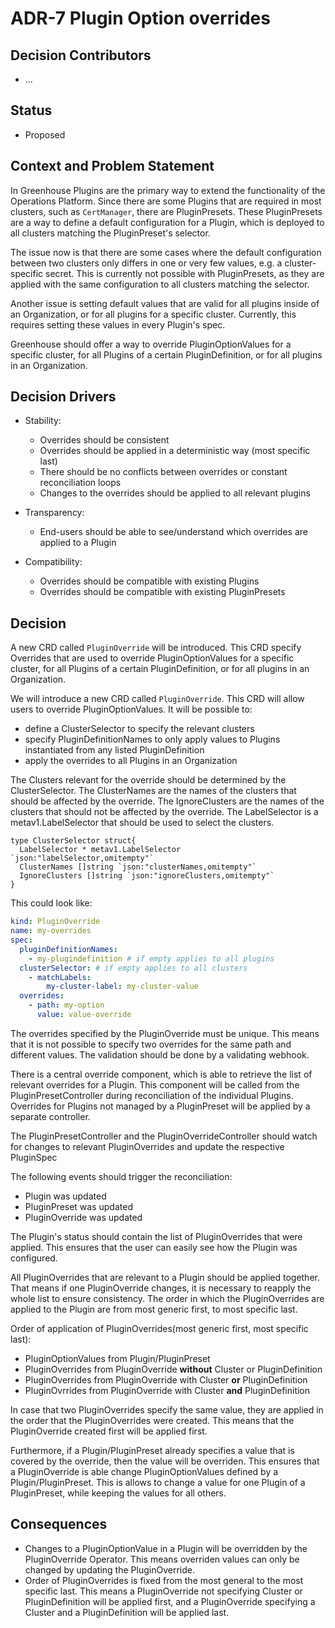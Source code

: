 # ADR-7 Plugin Option overrides

## Decision Contributors

- ...

## Status

- Proposed

## Context and Problem Statement

In Greenhouse Plugins are the primary way to extend the functionality of the Operations Platform. Since there are some Plugins that are required in most clusters, such as `CertManager`, there are PluginPresets. These PluginPresets are a way to define a default configuration for a Plugin, which is deployed to all clusters matching the PluginPreset's selector.

The issue now is that there are some cases where the default configuration between two clusters only differs in one or very few values, e.g. a cluster-specific secret. This is currently not possible with PluginPresets, as they are applied with the same configuration to all clusters matching the selector.

Another issue is setting default values that are valid for all plugins inside of an Organization, or for all plugins for a specific cluster. Currently, this requires setting these values in every Plugin's spec.

Greenhouse should offer a way to override PluginOptionValues for a specific cluster, for all Plugins of a certain PluginDefinition, or for all plugins in an Organization.

## Decision Drivers

- Stability:
  - Overrides should be consistent
  - Overrides should be applied in a deterministic way (most specific last)
  - There should be no conflicts between overrides or constant reconciliation loops
  - Changes to the overrides should be applied to all relevant plugins

- Transparency:
  - End-users should be able to see/understand which overrides are applied to a Plugin

- Compatibility:
  - Overrides should be compatible with existing Plugins
  - Overrides should be compatible with existing PluginPresets

## Decision

A new CRD called `PluginOverride` will be introduced. This CRD specify Overrides that are used to override PluginOptionValues for a specific cluster, for all Plugins of a certain PluginDefinition, or for all plugins in an Organization.

We will introduce a new CRD called `PluginOverride`. This CRD will allow users to override PluginOptionValues.
It will be possible to:

- define a ClusterSelector to specify the relevant clusters
- specify PluginDefinitionNames to only apply values to Plugins instantiated from any listed PluginDefinition
- apply the overrides to all Plugins in an Organization

The Clusters relevant for the override should be determined by the ClusterSelector. The ClusterNames are the names of the clusters that should be affected by the override. The IgnoreClusters are the names of the clusters that should not be affected by the override. The LabelSelector is a metav1.LabelSelector that should be used to select the clusters.

```golang
type ClusterSelector struct{
  LabelSelector * metav1.LabelSelector `json:"labelSelector,omitempty"`
  ClusterNames []string `json:"clusterNames,omitempty"`
  IgnoreClusters []string `json:"ignoreClusters,omitempty"`
}
```

This could look like:

```yaml
kind: PluginOverride
name: my-overrides
spec:
  pluginDefinitionNames:
    - my-plugindefinition # if empty applies to all plugins
  clusterSelector: # if empty applies to all clusters
    - matchLabels:
        my-cluster-label: my-cluster-value
  overrides:
    - path: my-option
      value: value-override
```

The overrides specified by the PluginOverride must be unique. This means that it is not possible to specify two overrides for the same path and different values. The validation should be done by a validating webhook.

There is a central override component, which is able to retrieve the list of relevant overrides for a Plugin. This component will be called from the PluginPresetController during reconciliation of the individual Plugins.
Overrides for Plugins not managed by a PluginPreset will be applied by a separate controller.

The PluginPresetController and the PluginOverrideController should watch for changes to relevant PluginOverrides and update the respective PluginSpec

The following events should trigger the reconciliation:

- Plugin was updated
- PluginPreset was updated
- PluginOverride was updated

The Plugin's status should contain the list of PluginOverrides that were applied. This ensures that the user can easily see how the Plugin was configured.

All PluginOverrides that are relevant to a Plugin should be applied together. That means if one PluginOverride changes, it is necessary to reapply the whole list to ensure consistency.
The order in which the PluginOverrides are applied to the Plugin are from most generic first, to most specific last.

Order of application of PluginOverrides(most generic first, most specific last):

- PluginOptionValues from Plugin/PluginPreset
- PluginOverrides from PluginOverride **without** Cluster or PluginDefinition
- PluginOverrides from PluginOverride with Cluster **or** PluginDefinition
- PluginOvrrides from PluginOverride with Cluster **and** PluginDefinition

In case that two PluginOverrides specify the same value, they are applied in the order that the PluginOverrides were created. This means that the PluginOverride created first will be applied first.

Furthermore, if a Plugin/PluginPreset already specifies a value that is covered by the override, then the value will be overriden. This ensures that a PluginOverride is able change PluginOptionValues defined by a Plugin/PluginPreset. This is allows to change a value for one Plugin of a PluginPreset, while keeping the values for all others.

## Consequences

- Changes to a PluginOptionValue in a Plugin will be overridden by the PluginOverride Operator. This means overriden values can only be changed by updating the PluginOverride.
- Order of PluginOverrides is fixed from the most general to the most specific last. This means a PluginOverride not specifying Cluster or PluginDefinition will be applied first, and a PluginOverride specifying a Cluster and a PluginDefinition will be applied last.
